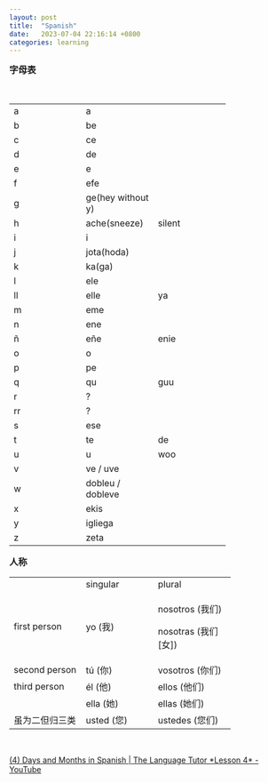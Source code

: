 ```yaml
---
layout: post
title:  "Spanish"
date:   2023-07-04 22:16:14 +0800
categories: learning
---
```


<p>
    <span style="font-size: 12pt; font-weight: bold;">字母表</span>
</p>
<p>
    <span style="font-size: 12pt; font-weight: bold;"><br/></span>
</p>
<table width="390">
    <colgroup>
        <col style="width: 130px;"/>
        <col style="width: 130px;"/>
        <col style="width: 130px;"/>
    </colgroup>
    <tbody>
        <tr class="firstRow">
            <td style="border-color: currentcolor;">
                a
            </td>
            <td style="border-color: currentcolor;">
                a
            </td>
            <td style="border-color: currentcolor;"></td>
        </tr>
        <tr>
            <td style="border-color: currentcolor;">
                b
            </td>
            <td style="border-color: currentcolor;">
                be
            </td>
            <td style="border-color: currentcolor;"></td>
        </tr>
        <tr>
            <td style="border-color: currentcolor;">
                c
            </td>
            <td style="border-color: currentcolor;">
                ce
            </td>
            <td style="border-color: currentcolor;"></td>
        </tr>
        <tr>
            <td style="border-color: currentcolor;">
                d
            </td>
            <td style="border-color: currentcolor;">
                de
            </td>
            <td style="border-color: currentcolor;"></td>
        </tr>
        <tr>
            <td style="border-color: currentcolor;">
                e
            </td>
            <td style="border-color: currentcolor;">
                e
            </td>
            <td style="border-color: currentcolor;"></td>
        </tr>
        <tr>
            <td style="border-color: currentcolor;">
                f
            </td>
            <td style="border-color: currentcolor;">
                efe
            </td>
            <td style="border-color: currentcolor;"></td>
        </tr>
        <tr>
            <td style="border-color: currentcolor;">
                g
            </td>
            <td style="border-color: currentcolor;">
                ge(hey without y)
            </td>
            <td style="border-color: currentcolor;"></td>
        </tr>
        <tr>
            <td style="border-color: currentcolor;">
                h
            </td>
            <td style="border-color: currentcolor;">
                ache(sneeze)
            </td>
            <td style="border-color: currentcolor;">
                silent
            </td>
        </tr>
        <tr>
            <td style="border-color: currentcolor;">
                i
            </td>
            <td style="border-color: currentcolor;">
                i
            </td>
            <td style="border-color: currentcolor;"></td>
        </tr>
        <tr>
            <td style="border-color: currentcolor;">
                j
            </td>
            <td style="border-color: currentcolor;">
                jota(hoda)
            </td>
            <td style="border-color: currentcolor;"></td>
        </tr>
        <tr>
            <td style="border-color: currentcolor;">
                k
            </td>
            <td style="border-color: currentcolor;">
                ka(ga)
            </td>
            <td style="border-color: currentcolor;"></td>
        </tr>
        <tr>
            <td style="border-color: currentcolor;">
                l
            </td>
            <td style="border-color: currentcolor;">
                ele
            </td>
            <td style="border-color: currentcolor;"></td>
        </tr>
        <tr>
            <td style="border-color: currentcolor;">
                ll
            </td>
            <td style="border-color: currentcolor;">
                elle
            </td>
            <td style="border-color: currentcolor;">
                ya
            </td>
        </tr>
        <tr>
            <td style="border-color: currentcolor;">
                m
            </td>
            <td style="border-color: currentcolor;">
                eme
            </td>
            <td style="border-color: currentcolor;"></td>
        </tr>
        <tr>
            <td style="border-color: currentcolor;">
                n
            </td>
            <td style="border-color: currentcolor;">
                ene
            </td>
            <td style="border-color: currentcolor;"></td>
        </tr>
        <tr>
            <td style="border-color: currentcolor;">
                ñ
            </td>
            <td style="border-color: currentcolor;">
                eñe
            </td>
            <td style="border-color: currentcolor;">
                enie
            </td>
        </tr>
        <tr>
            <td style="border-color: currentcolor;">
                o
            </td>
            <td style="border-color: currentcolor;">
                o
            </td>
            <td style="border-color: currentcolor;"></td>
        </tr>
        <tr>
            <td style="border-color: currentcolor;">
                p
            </td>
            <td style="border-color: currentcolor;">
                pe
            </td>
            <td style="border-color: currentcolor;"></td>
        </tr>
        <tr>
            <td style="border-color: currentcolor;">
                q
            </td>
            <td style="border-color: currentcolor;">
                qu
            </td>
            <td style="border-color: currentcolor;">
                guu
            </td>
        </tr>
        <tr>
            <td style="border-color: currentcolor;">
                r
            </td>
            <td style="border-color: currentcolor;">
                ?
            </td>
            <td style="border-color: currentcolor;"></td>
        </tr>
        <tr>
            <td style="border-color: currentcolor;">
                rr
            </td>
            <td style="border-color: currentcolor;">
                ?
            </td>
            <td style="border-color: currentcolor;"></td>
        </tr>
        <tr>
            <td style="border-color: currentcolor;">
                s
            </td>
            <td style="border-color: currentcolor;">
                ese
            </td>
            <td style="border-color: currentcolor;"></td>
        </tr>
        <tr>
            <td style="border-color: currentcolor;">
                t
            </td>
            <td style="border-color: currentcolor;">
                te
            </td>
            <td style="border-color: currentcolor;">
                de
            </td>
        </tr>
        <tr>
            <td style="border-color: currentcolor;">
                u
            </td>
            <td style="border-color: currentcolor;">
                u
            </td>
            <td style="border-color: currentcolor;">
                woo
            </td>
        </tr>
        <tr>
            <td style="border-color: currentcolor;">
                v
            </td>
            <td style="border-color: currentcolor;">
                ve / uve
            </td>
            <td style="border-color: currentcolor;"></td>
        </tr>
        <tr>
            <td style="border-color: currentcolor;">
                w
            </td>
            <td style="border-color: currentcolor;">
                dobleu / dobleve
            </td>
            <td style="border-color: currentcolor;"></td>
        </tr>
        <tr>
            <td style="border-color: currentcolor;">
                x
            </td>
            <td style="border-color: currentcolor;">
                ekis
            </td>
            <td style="border-color: currentcolor;"></td>
        </tr>
        <tr>
            <td style="border-color: currentcolor;">
                y
            </td>
            <td style="border-color: currentcolor;">
                igliega
            </td>
            <td style="border-color: currentcolor;"></td>
        </tr>
        <tr>
            <td style="border-color: currentcolor;">
                z
            </td>
            <td style="border-color: currentcolor;">
                zeta
            </td>
            <td style="border-color: currentcolor;"></td>
        </tr>
    </tbody>
</table>
<p>
    <span style="font-size: 12pt; font-weight: bold;">人称</span>
</p>
<table width="399">
    <colgroup>
        <col style="width: 130px;"/>
        <col style="width: 130px;"/>
        <col style="width: 139px;"/>
    </colgroup>
    <tbody>
        <tr class="firstRow">
            <td style="border-color: currentcolor;"></td>
            <td style="border-color: currentcolor;">
                singular
            </td>
            <td style="border-color: currentcolor;">
                plural
            </td>
        </tr>
        <tr>
            <td style="border-color: currentcolor;">
                first person
            </td>
            <td style="border-color: currentcolor;">
                yo (我)
            </td>
            <td style="border-color: currentcolor;">
                <p>
                    nosotros (我们)
                </p>
                <p>
                    nosotras (我们[女])
                </p>
            </td>
        </tr>
        <tr>
            <td style="border-color: currentcolor;">
                second person
            </td>
            <td style="border-color: currentcolor;">
                tú (你)
            </td>
            <td style="border-color: currentcolor;">
                vosotros (你们)
            </td>
        </tr>
        <tr>
            <td style="border-color: currentcolor;">
                third person
            </td>
            <td style="border-color: currentcolor;">
                él (他)
            </td>
            <td style="border-color: currentcolor;">
                ellos (他们)
            </td>
        </tr>
        <tr>
            <td style="border-color: currentcolor;"></td>
            <td style="border-color: currentcolor;">
                ella (她)
            </td>
            <td style="border-color: currentcolor;">
                ellas (她们)
            </td>
        </tr>
        <tr>
            <td style="border-color: currentcolor;">
                虽为二但归三类
            </td>
            <td style="border-color: currentcolor;">
                usted (您)
            </td>
            <td style="border-color: currentcolor;">
                ustedes (您们)
            </td>
        </tr>
    </tbody>
</table>
<p>
    <br/>
</p>
<p>
    <a href="https://www.youtube.com/watch?v=wwZgwnTIb58">(4) Days and Months in Spanish | The Language Tutor *Lesson 4* - YouTube</a>
</p>
<p>
    <br/>
</p>